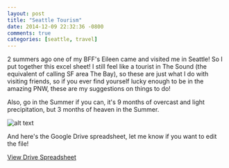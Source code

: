 ```yaml
---
layout: post
title: "Seattle Tourism"
date: 2014-12-09 22:32:36 -0800
comments: true
categories: [seattle, travel] 
---
```


2 summers ago one of my BFF's Eileen came and visited me in Seattle! So I put together this excel sheet! I still feel like a tourist in The Sound (the equivalent of calling SF area The Bay), so these are just what I do with visiting friends, so if you ever find yourself lucky enough to be in the amazing PNW, these are my suggestions on things to do! 

Also, go in the Summer if you can, it's 9 months of overcast and light precipitation, but 3 months of heaven in the Summer. 

![alt text](http://i.imgur.com/KajmvuP.png "Seattle ToDo!")

And here's the Google Drive spreadsheet, let me know if you want to edit the file! 

[View Drive Spreadsheet](https://docs.google.com/spreadsheets/d/1-AOEmCHt2pNJKFyN9RPTU8Wywqpim9fbegYXTaEOFU4/edit?usp=sharing)
